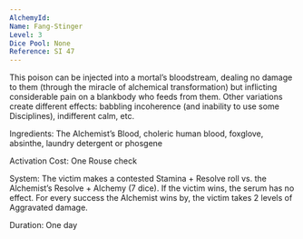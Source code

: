 ```yaml
---
AlchemyId: 
Name: Fang-Stinger
Level: 3
Dice Pool: None
Reference: SI 47
---
```

This poison can be injected into a mortal’s bloodstream, dealing no damage to them (through the miracle of alchemical transformation) but inflicting considerable pain on a blankbody who feeds from them. Other variations create different effects: babbling incoherence (and inability to use some Disciplines), indifferent calm, etc.   

Ingredients: The Alchemist’s Blood, choleric human blood, foxglove, absinthe, laundry detergent or phosgene   

Activation Cost: One Rouse check   

System: The victim makes a contested Stamina + Resolve roll vs. the Alchemist’s Resolve + Alchemy (7 dice). If the victim wins, the serum has no effect. For every success the Alchemist wins by, the victim takes 2 levels of Aggravated damage.   

Duration: One day